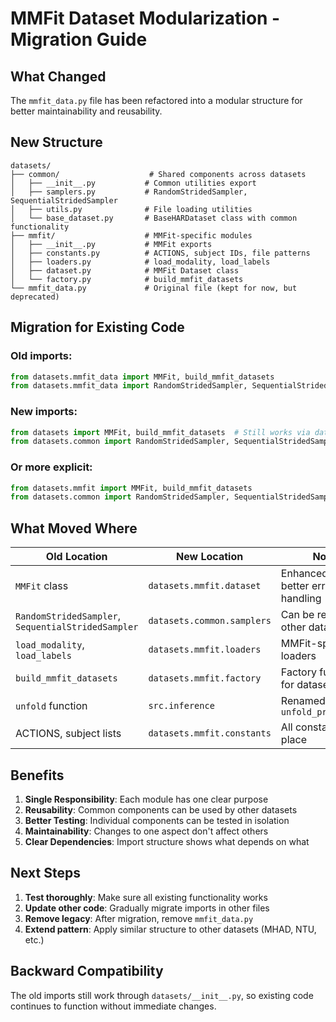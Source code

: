 # MMFit Dataset Modularization - Migration Guide

## What Changed

The `mmfit_data.py` file has been refactored into a modular structure for better maintainability and reusability.

## New Structure

```
datasets/
├── common/                    # Shared components across datasets
│   ├── __init__.py           # Common utilities export
│   ├── samplers.py           # RandomStridedSampler, SequentialStridedSampler
│   ├── utils.py              # File loading utilities
│   └── base_dataset.py       # BaseHARDataset class with common functionality
├── mmfit/                    # MMFit-specific modules
│   ├── __init__.py           # MMFit exports
│   ├── constants.py          # ACTIONS, subject IDs, file patterns
│   ├── loaders.py            # load_modality, load_labels
│   ├── dataset.py            # MMFit Dataset class
│   └── factory.py            # build_mmfit_datasets
└── mmfit_data.py             # Original file (kept for now, but deprecated)
```

## Migration for Existing Code

### Old imports:
```python
from datasets.mmfit_data import MMFit, build_mmfit_datasets
from datasets.mmfit_data import RandomStridedSampler, SequentialStridedSampler
```

### New imports:
```python
from datasets import MMFit, build_mmfit_datasets  # Still works via datasets/__init__.py
from datasets.common import RandomStridedSampler, SequentialStridedSampler
```

### Or more explicit:
```python
from datasets.mmfit import MMFit, build_mmfit_datasets
from datasets.common import RandomStridedSampler, SequentialStridedSampler
```

## What Moved Where

| Old Location | New Location | Notes |
|--------------|--------------|-------|
| `MMFit` class | `datasets.mmfit.dataset` | Enhanced with better error handling |
| `RandomStridedSampler`, `SequentialStridedSampler` | `datasets.common.samplers` | Can be reused by other datasets |
| `load_modality`, `load_labels` | `datasets.mmfit.loaders` | MMFit-specific loaders |
| `build_mmfit_datasets` | `datasets.mmfit.factory` | Factory function for dataset creation |
| `unfold` function | `src.inference` | Renamed to `unfold_predictions` |
| ACTIONS, subject lists | `datasets.mmfit.constants` | All constants in one place |

## Benefits

1. **Single Responsibility**: Each module has one clear purpose
2. **Reusability**: Common components can be used by other datasets
3. **Better Testing**: Individual components can be tested in isolation
4. **Maintainability**: Changes to one aspect don't affect others
5. **Clear Dependencies**: Import structure shows what depends on what

## Next Steps

1. **Test thoroughly**: Make sure all existing functionality works
2. **Update other code**: Gradually migrate imports in other files
3. **Remove legacy**: After migration, remove `mmfit_data.py`
4. **Extend pattern**: Apply similar structure to other datasets (MHAD, NTU, etc.)

## Backward Compatibility

The old imports still work through `datasets/__init__.py`, so existing code continues to function without immediate changes.
